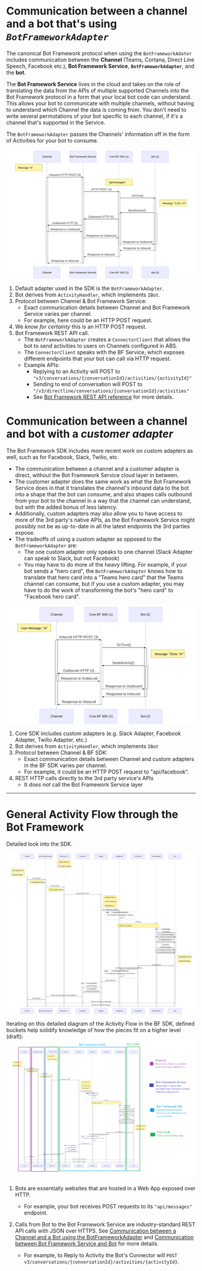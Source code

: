 # Communication between a channel and a bot that's using *`BotFrameworkAdapter`*

The canonical Bot Framework protocol when using the `BotFrameworkAdater` includes communication between the **Channel** (Teams, Cortana, Direct Line Speech, Facebook etc.), **Bot Framework Service**, **`BotFrameworkAdapter`**, and the **bot**.

The **Bot Framework Service** lives in the cloud and takes on the role of translating the data from the APIs of multiple supported Channels into the Bot Framework protocol in a form that your local bot code can understand. This allows your bot to communicate with multiple channels, without having to understand which Channel the data is coming from. You don't need to write several permutations of your bot specific to each channel, if it's a channel that's supported in the Service.

The `BotFrameworkAdapter` passes the Channels' information off in the form of Activities for your bot to consume. 

![BFAdapterActivityFlow](../../../GraphSVGs/BFAdapterActivityFlow.svg "Activity Flow with BotFrameworkAdapter")

1. Default adapter used in the SDK is the `BotFrameworkAdapter`.
2. Bot derives from `ActivityHandler`, which implements `IBot`.
3. Protocol between Channel & Bot Framework Service:
    * Exact communication details between Channel and Bot Framework Service varies per channel.
    * For example, here could be an HTTP POST request.
4. We *know for certainty* this is an HTTP POST request. 
5. Bot Framework REST API call.
    * The `BotFrameworkAdapter` creates a `ConnectorClient` that allows the bot to send activities to users on Channels configured in ABS.
    * The `ConnectorClient` speaks with the BF Service, which exposes different endpoints that your bot can call via HTTP request. 
    * Example APIs:
        * Replying to an Activity will POST to `"v3/conversations/{conversationId}/activities/{activityId}"`
        * Sending to end of conversation will POST to `"/v3/directline/conversations/{conversationId}/activities"`
        * See [Bot Framework REST API reference](https://docs.microsoft.com/en-us/azure/bot-service/rest-api/bot-framework-rest-connector-api-reference?view=azure-bot-service-4.0) for more details.


# Communication between a channel and bot with a *customer adapter*

The Bot Framework SDK includes more recent work on custom adapters as well, such as for Facebook, Slack, Twilio, etc. 
* The communication between a channel and a customer adapter is direct, without the Bot Framework Service cloud layer in between. 
* The customer adapter does the same work as what the Bot Framework Service does in that it translates the channel's inbound data to the bot into a shape that the bot can consume, and also shapes calls outbound from your bot to the channel in a way that the channel can understand, but with the added bonus of less latency.
* Additionally, custom adapters may also allow you to have access to more of the 3rd party's native APIs, as the Bot Framework Service might possibly not be as up-to-date in all the latest endpoints the 3rd parties expose.
* The tradeoffs of using a custom adapter as opposed to the `BotFrameworkAdapter` are:
    * The one custom adapter only speaks to one channel (Slack Adapter can speak to Slack, but not Facebook)
    * You may have to do more of the heavy lifting. For example, if your bot sends a "hero card", the `BotFrameworkAdapter` knows how to translate that hero card into a "Teams hero card" that the Teams channel can consume, but if you use a custom adapter, you may have to do the work of transforming the bot's "hero card" to "Facebook hero card".

![CustomAdapterActivityFlow](../../../GraphSVGs/CustomAdapterActivityFlow.svg "Activity Flow with Custom Adapter")

1. Core SDK includes custom adapters (e.g. Slack Adapter, Facebook Adapter, Twilio Adapter, etc.)
2. Bot derives from `ActivityHandler`, which implements `IBot`
3. Protocol between Channel & BF SDK:
    * Exact communication details between Channel and custom adapters in the BF SDK varies per channel.
    * For example, it could be an HTTP POST request to "api/facebook".
4. REST HTTP calls directly to the 3rd party service's APIs
    * It *does not* call the Bot Framework Service layer

___

# General Activity Flow through the Bot Framework

Detailed look into the SDK.

![Activity Flow Diagram](../../../GraphSVGs/GeneralActivityFlow.svg "Generalized Activity Flow")

Iterating on this detailed diagram of the Activity Flow in the BF SDK, defined buckets help solidify knowledge of how the pieces fit on a higher level (draft):
![Activity Flow Diagram - Buckets Defined](../../../SketchedDrafts/ActivityFlow/ActivityFlowWithDefinedBuckets.png "Activity Flow with Defined Buckets")

1. Bots are essentially websites that are hosted in a Web App exposed over HTTP.
    - For example, your bot receives POST requests to its `"api/messages"` endpoint.

2. Calls from Bot to the Bot Framework Service are industry-standard REST API calls with JSON over HTTPS. See [Communication between a Channel and a Bot using the BotFrameworkAdapter](https://github.com/Zerryth/Mermaid/tree/master/MarkdownFiles/ActivityFlow#communication-between-a-channel-and-a-bot-thats-using-botframeworkadapter) and [Communication between Bot Framework Service and Bot](https://github.com/Zerryth/Mermaid/tree/master/MarkdownFiles/ActivityFlow#details-of-communication-between-bot-framework-service-and-bot) for more details.
    - For example, to Reply to Activity the Bot's Connector will `POST v3/conversations/{conversationId}/activities/{activityId}`.

